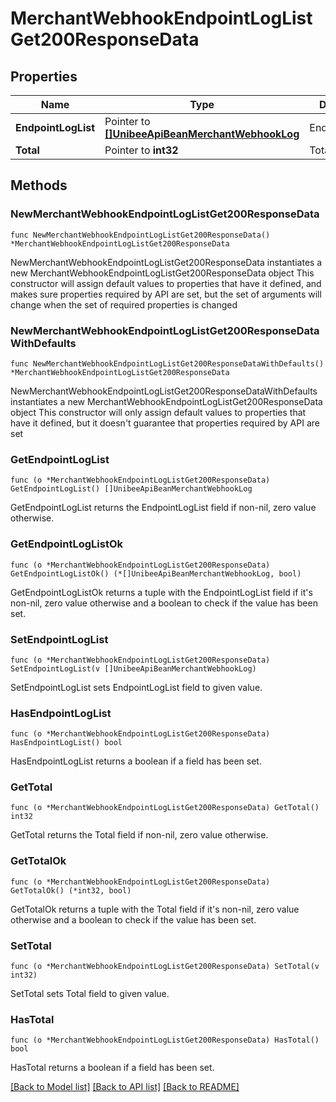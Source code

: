# MerchantWebhookEndpointLogListGet200ResponseData

## Properties

Name | Type | Description | Notes
------------ | ------------- | ------------- | -------------
**EndpointLogList** | Pointer to [**[]UnibeeApiBeanMerchantWebhookLog**](UnibeeApiBeanMerchantWebhookLog.md) | EndpointLogList | [optional] 
**Total** | Pointer to **int32** | Total | [optional] 

## Methods

### NewMerchantWebhookEndpointLogListGet200ResponseData

`func NewMerchantWebhookEndpointLogListGet200ResponseData() *MerchantWebhookEndpointLogListGet200ResponseData`

NewMerchantWebhookEndpointLogListGet200ResponseData instantiates a new MerchantWebhookEndpointLogListGet200ResponseData object
This constructor will assign default values to properties that have it defined,
and makes sure properties required by API are set, but the set of arguments
will change when the set of required properties is changed

### NewMerchantWebhookEndpointLogListGet200ResponseDataWithDefaults

`func NewMerchantWebhookEndpointLogListGet200ResponseDataWithDefaults() *MerchantWebhookEndpointLogListGet200ResponseData`

NewMerchantWebhookEndpointLogListGet200ResponseDataWithDefaults instantiates a new MerchantWebhookEndpointLogListGet200ResponseData object
This constructor will only assign default values to properties that have it defined,
but it doesn't guarantee that properties required by API are set

### GetEndpointLogList

`func (o *MerchantWebhookEndpointLogListGet200ResponseData) GetEndpointLogList() []UnibeeApiBeanMerchantWebhookLog`

GetEndpointLogList returns the EndpointLogList field if non-nil, zero value otherwise.

### GetEndpointLogListOk

`func (o *MerchantWebhookEndpointLogListGet200ResponseData) GetEndpointLogListOk() (*[]UnibeeApiBeanMerchantWebhookLog, bool)`

GetEndpointLogListOk returns a tuple with the EndpointLogList field if it's non-nil, zero value otherwise
and a boolean to check if the value has been set.

### SetEndpointLogList

`func (o *MerchantWebhookEndpointLogListGet200ResponseData) SetEndpointLogList(v []UnibeeApiBeanMerchantWebhookLog)`

SetEndpointLogList sets EndpointLogList field to given value.

### HasEndpointLogList

`func (o *MerchantWebhookEndpointLogListGet200ResponseData) HasEndpointLogList() bool`

HasEndpointLogList returns a boolean if a field has been set.

### GetTotal

`func (o *MerchantWebhookEndpointLogListGet200ResponseData) GetTotal() int32`

GetTotal returns the Total field if non-nil, zero value otherwise.

### GetTotalOk

`func (o *MerchantWebhookEndpointLogListGet200ResponseData) GetTotalOk() (*int32, bool)`

GetTotalOk returns a tuple with the Total field if it's non-nil, zero value otherwise
and a boolean to check if the value has been set.

### SetTotal

`func (o *MerchantWebhookEndpointLogListGet200ResponseData) SetTotal(v int32)`

SetTotal sets Total field to given value.

### HasTotal

`func (o *MerchantWebhookEndpointLogListGet200ResponseData) HasTotal() bool`

HasTotal returns a boolean if a field has been set.


[[Back to Model list]](../README.md#documentation-for-models) [[Back to API list]](../README.md#documentation-for-api-endpoints) [[Back to README]](../README.md)


